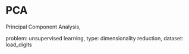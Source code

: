 # PCA
Principal Component Analysis,

problem: unsupervised learning,
type: dimensionality reduction,
dataset: load_digits
